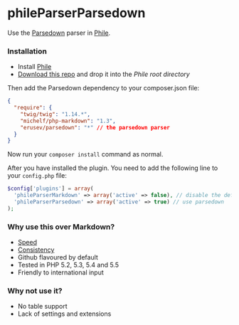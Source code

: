phileParserParsedown
====================

Use the [Parsedown](https://github.com/erusev/parsedown) parser in [Phile](https://github.com/PhileCMS/Phile).

### Installation

* Install [Phile](https://github.com/PhileCMS/Phile)
* [Download this repo](https://github.com/PhileCMS/phileParserParsedown/archive/master.zip) and drop it into the _Phile root directory_

Then add the Parsedown dependency to your composer.json file:

```json
{
  "require": {
    "twig/twig": "1.14.*",
    "michelf/php-markdown": "1.3",
    "erusev/parsedown": "*" // the parsedown parser
  }
}
```

Now run your `composer install` command as normal.

After you have installed the plugin. You need to add the following line to your `config.php` file:

```php
$config['plugins'] = array(
  'phileParserMarkdown' => array('active' => false), // disable the default parser
  'phileParserParsedown' => array('active' => true) // use parsedown
);
```

### Why use this over Markdown?

* [Speed](http://parsedown.org/speed)
* [Consistency](http://parsedown.org/consistency)
* Github flavoured by default
* Tested in PHP 5.2, 5.3, 5.4 and 5.5
* Friendly to international input

### Why not use it?

* No table support
* Lack of settings and extensions
